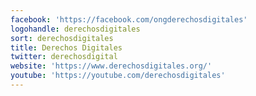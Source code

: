 ```yaml
---
facebook: 'https://facebook.com/ongderechosdigitales'
logohandle: derechosdigitales
sort: derechosdigitales
title: Derechos Digitales
twitter: derechosdigital
website: 'https://www.derechosdigitales.org/'
youtube: 'https://youtube.com/derechosdigitales'
---
```

